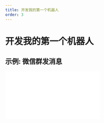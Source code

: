 ```yaml
---
title: 开发我的第一个机器人
order: 3
---
```


# 开发我的第一个机器人

## 示例: 微信群发消息

<iframe class="w-full aspect-video" src="//player.bilibili.com/player.html?isOutside=true&aid=114256380956685&bvid=BV14XZJYHEZz&cid=29164765827&p=1" scrolling="no" border="0" frameborder="no" framespacing="0" allowfullscreen="true"></iframe>

